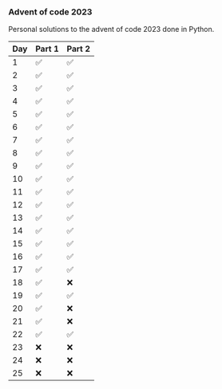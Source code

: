 ### Advent of code 2023

Personal solutions to the advent of code 2023 done in Python.

| Day | Part 1 | Part 2 |
|-----|--------|--------|
| 1   | ✅      | ✅      |
| 2   | ✅      | ✅      |
| 3   | ✅      | ✅      |
| 4   | ✅      | ✅      |
| 5   | ✅      | ✅      |
| 6   | ✅      | ✅      |
| 7   | ✅      | ✅      |
| 8   | ✅      | ✅      |
| 9   | ✅      | ✅      |
| 10  | ✅      | ✅      |
| 11  | ✅      | ✅      |
| 12  | ✅      | ✅      |
| 13  | ✅      | ✅      |
| 14  | ✅      | ✅      |
| 15  | ✅      | ✅      |
| 16  | ✅      | ✅      |
| 17  | ✅      | ✅      |
| 18  | ✅      | ❌      |
| 19  | ✅      | ✅      |
| 20  | ✅      | ❌      |
| 21  | ✅      | ❌      |
| 22  | ✅      | ✅      |
| 23  | ❌      | ❌      |
| 24  | ❌      | ❌      |
| 25  | ❌      | ❌      |
